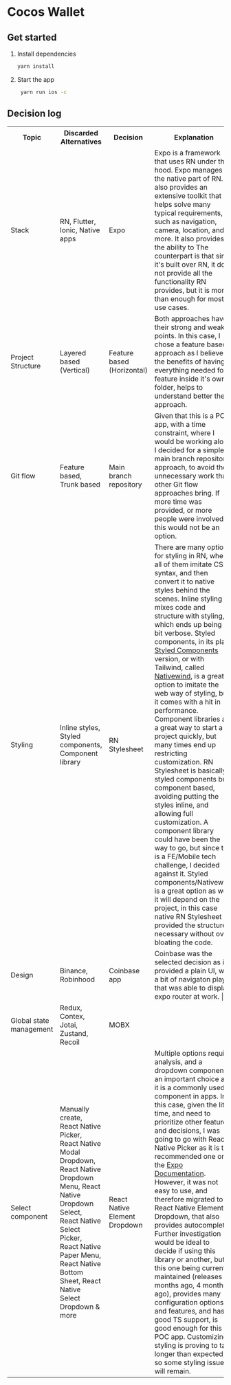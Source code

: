 # Cocos Wallet


## Get started

1. Install dependencies

   ```bash
   yarn install
   ```

2. Start the app

   ```bash
    yarn run ios -c
   ```

## Decision log
<table>
  <tr>
    <th style="width: 10%;">Topic</th>
    <th style="width: 20%;">Discarded Alternatives</th>
    <th style="width: 10%;">Decision</th>
    <th style="width: 60%;">Explanation</th>
  </tr>
  <tr>
    <td>Stack</td>
    <td>RN, Flutter, Ionic, Native apps</td>
    <td>Expo</td>
    <td>Expo is a framework that uses RN under the hood. Expo manages the native part of RN. It also provides an extensive toolkit that helps solve many typical requirements, such as navigation, camera, location, and more. It also provides the ability to The counterpart is that since it's built over RN, it does not provide all the functionality RN provides, but it is more than enough for most use cases.</td>
  </tr>
  <tr>
    <td>Project Structure</td>
    <td>Layered based (Vertical)</td>
    <td>Feature based (Horizontal)</td>
    <td>Both approaches have their strong and weaks points. In this case, I chose a feature based approach as I believe the benefits of having everything needed for a feature inside it's own folder, helps to understand better the approach.</td>
  </tr>
  <tr>
    <td>Git flow</td>
    <td>Feature based, Trunk based</td>
    <td>Main branch repository</td>
    <td>Given that this is a POC app, with a time constraint, where I would be working alone, I decided for a simple main branch repository approach, to avoid the unnecessary work that other Git flow approaches bring. If more time was provided, or more people were involved, this would not be an option.</td>
  </tr>
  <tr>
    <td>Styling</td>
    <td>Inline styles, Styled components, Component library </td>
    <td>RN Stylesheet</td>
    <td>There are many options for styling in RN, where all of them imitate CSS syntax, and then convert it to native styles behind the scenes. Inline styling mixes code and structure with styling, which ends up being a bit verbose. Styled components, in its plain <a href="https://styled-components.com/docs/basics#react-native">Styled Components</a> version, or with Tailwind, called <a href="https://www.nativewind.dev/">Nativewind</a>, is a great option to imitate the web way of styling, but it comes with a hit in performance. Component libraries are a great way to start a project quickly, but many times end up restricting customization. RN Stylesheet is basically styled components but component based, avoiding putting the styles inline, and allowing full customization. A component library could have been the way to go, but since this is a FE/Mobile tech challenge, I decided against it. Styled components/Nativewind is a great option as well, it will depend on the project, in this case native RN Stylesheet provided the structure necessary without over bloating the code.</td>
  </tr>
  <tr>
    <td>Design</td>
    <td>Binance, Robinhood</td>
    <td>Coinbase app</td>
    <td>Coinbase was the selected decision as it provided a plain UI, with a bit of navigaton play, that was able to display expo router at work. |</td>
  </tr>
  <tr>
    <td>Global state management </td>
    <td>Redux, Contex, Jotai, Zustand, Recoil</td>
    <td>MOBX</td>
    <td></td>
  </tr>
  <tr>
    <td>Select component</td>
    <td>Manually create, React Native Picker, React Native Modal Dropdown, React Native Dropdown Menu, React Native Dropdown Select, React Native Select Picker, React Native Paper Menu, React Native Bottom Sheet, React Native Select Dropdown & more</td>
    <td>React Native Element Dropdown</td>
    <td>Multiple options require analysis, and a dropdown component is an important choice as it is a commonly used component in apps. In this case, given the little time, and need to prioritize other features and decisions, I was going to go with React Native Picker as it is the recommended one on the <a href="https://docs.expo.dev/versions/latest/sdk/picker/">Expo Documentation</a>. However, it was not easy to use, and therefore migrated to React Native Element Dropdown, that also provides autocomplete. Further investigation would be ideal to decide if using this library or another, but this one being currently maintained (releases 3 months ago, 4 months ago), provides many configuration options and features, and has good TS support, is good enough for this POC app. Customizing styling is proving to take longer than expected, so some styling issues will remain.</td>
  </tr>
</table>
